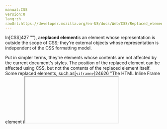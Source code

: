 ```yaml
---
manual:CSS
version:0
lang:zh
rawUrl:https://developer.mozilla.org/en-US/docs/Web/CSS/Replaced_element
---
```






In[CSS]427 ""), a**replaced element**is an element whose representation is outside the scope of CSS; they&#39;re external objects whose representation is independent of the CSS formatting model.



Put in simpler terms, they&#39;re elements whose contents are not affected by the current document&#39;s styles. The position of the replaced element can be affected using CSS, but not the contents of the replaced element itself. Some replaced elements, such as[`<iframe>`]24626 "The HTML Inline Frame element (<iframe>) represents a nested browsing context, effectively embedding another HTML page into the current page.")elements, may have stylesheets of their own, but they don&#39;t inherit the styles of the parent document.



The only other impact CSS can have on a replaced element is that there are properties which support controlling the positioning of the element&#39;s content within its box. See[Controlling object position within the content box](%28752#Controlling_object_position_within_the_content_box "")for further information.


## Replaced elements<a name="Replaced_elements"></a>


Typical replaced elements are:


* [`<iframe>`]24626 "The HTML Inline Frame element (<iframe>) represents a nested browsing context, effectively embedding another HTML page into the current page.")
* [`<video>`]13226 "The HTML Video element (<video>) embeds a media player which supports video playback into the document.")
* [`<embed>`]12384 "The HTML <embed> element embeds external content at the specified point in the document. This content is provided by an external application or other source of interactive content such as a browser plug-in.")
* [`<img>`]26829 "The HTML <img> element embeds an image into the document.")


Some elements are treated as replaced elements only in specific cases:


* [`<option>`]13016 "The HTML <option> element is used to define an item contained in a <select>, an <optgroup>, or a <datalist> element. As such, <option> can represent menu items in popups and other lists of items in an HTML document.")
* [`<audio>`]13227 "The HTML <audio> element is used to embed sound content in documents. It may contain one or more audio sources, represented using the src attribute or the <source> element: the browser will choose the most suitable one. It can also be the destination for streamed media, using a MediaStream.")
* [`<canvas>`]470 "Use the HTML <canvas> element with either the canvas scripting API or the WebGL API to draw graphics and animations.")
* [`<object>`]12937 "The HTML <object> element represents an external resource, which can be treated as an image, a nested browsing context, or a resource to be handled by a plugin.")
* [`<applet>`]33859 "The obsolete HTML Applet Element (<applet>) embeds a Java applet into the document; this element has been deprecated in favor of <object>.")


Some form controls can also be replaced elements. The HTML spec says that an[`<input>`]17158 "The HTML <input> element is used to create interactive controls for web-based forms in order to accept data from the user.")element can be replaced, and[`<input>`]17158 "The HTML <input> element is used to create interactive controls for web-based forms in order to accept data from the user.")elements of the`"image"`type are always replaced elements.



Objects inserted using the CSS[`content`]29555 "The content CSS property is used with the ::before and ::after pseudo-elements to generate content in an element. Objects inserted using the content property are anonymous replaced elements.")property are*anonymous replaced elements*. They are &quot;anonymous&quot; because they don&#39;t exist in the HTML markup.


## Using CSS with replaced elements<a name="Using_CSS_with_replaced_elements"></a>


CSS handles replaced elements specifically in some cases, like when calculating margins and some`auto`values.



Note that some replaced elements, but not all, have intrinsic dimensions or a defined baseline, which is used by some CSS properties, such as[`vertical-align`]13330 "The vertical-align CSS property specifies the vertical alignment of an inline or table-cell box."). Only replaced elements can ever have intrinsic dimensions.


### Controlling object position within the content box<a name="Controlling_object_position_within_the_content_box"></a>


Certain CSS properties can be used to specify how the object contained within the replaced element should be positioned within the element&#39;s box area. These are defined by the[CSS Images Module Level 3]33860 "The 'CSS Images Module Level 3' specification")and[CSS Images Module Level 4]33861 "The 'CSS Images Module Level 4' specification")specifications:

<dl><dt id=''>[`object-fit`]33791 "The object-fit CSS property specifies how the contents of a replaced element, such as an <img> or <video>, should be resized to fit its container.")</dt><dd>Specifies how the replaced element&#39;s content object should be fitted to the containing element&#39;s box.</dd><dt id=''>[`object-position`]31246 "The object-position CSS property specifies the alignment of the selected replaced element's contents within the element's box.")</dt><dd>Specifies the alignment of the replaced element&#39;s content object within the element&#39;s box.</dd></dl>
## See also<a name="See_also"></a>

* [HTML Spec]33862 "")
* CSS Key Concepts:[CSS syntax]32857 "Syntax"),[at-rule]4443 "At-rule"),[comments]32858 "Comments"),[specificity]31831 "Specificity")and[inheritance]28555 "inheritance"), the[box]32859 "Box model"),[layout modes]32860 "CSS layout modes")and[visual formatting models]32861 "Visual formatting model"), and[margin collapsing]30837 "Margin collapsing"), or the[initial]28552 "initial value"),[computed]28556 "computed value"),[resolved]32862 "resolved value"),[specified]32863 "specified value"),[used]32864 "used value"), and[actual]32865 "actual value")values. Definitions of[value syntax]28301 "Value definition syntax"),[shorthand properties]28797 "Shorthand properties")and[replaced elements]28752 "Replaced element").



